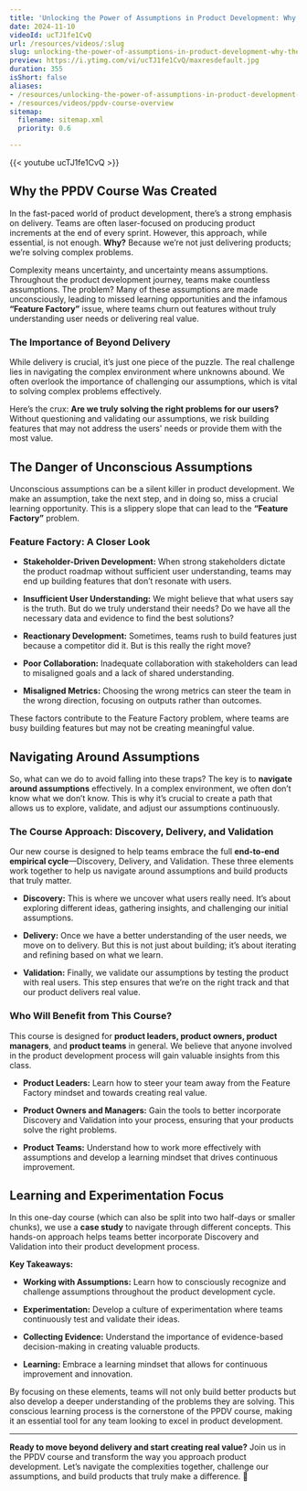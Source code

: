 ```yaml
---
title: 'Unlocking the Power of Assumptions in Product Development: Why the PPDV Course is a Game-Changer'
date: 2024-11-10
videoId: ucTJ1fe1CvQ
url: /resources/videos/:slug
slug: unlocking-the-power-of-assumptions-in-product-development-why-the-ppdv-course-is-a-game-changer
preview: https://i.ytimg.com/vi/ucTJ1fe1CvQ/maxresdefault.jpg
duration: 355
isShort: false
aliases:
- /resources/unlocking-the-power-of-assumptions-in-product-development-why-the-ppdv-course-is-a-game-changer
- /resources/videos/ppdv-course-overview
sitemap:
  filename: sitemap.xml
  priority: 0.6

---
```


{{< youtube ucTJ1fe1CvQ >}}

## **Why the PPDV Course Was Created**

In the fast-paced world of product development, there’s a strong emphasis on delivery. Teams are often laser-focused on producing product increments at the end of every sprint. However, this approach, while essential, is not enough. **Why?** Because we’re not just delivering products; we’re solving complex problems.

Complexity means uncertainty, and uncertainty means assumptions. Throughout the product development journey, teams make countless assumptions. The problem? Many of these assumptions are made unconsciously, leading to missed learning opportunities and the infamous **“Feature Factory”** issue, where teams churn out features without truly understanding user needs or delivering real value.

### **The Importance of Beyond Delivery**

While delivery is crucial, it’s just one piece of the puzzle. The real challenge lies in navigating the complex environment where unknowns abound. We often overlook the importance of challenging our assumptions, which is vital to solving complex problems effectively.

Here’s the crux: **Are we truly solving the right problems for our users?** Without questioning and validating our assumptions, we risk building features that may not address the users' needs or provide them with the most value.

## **The Danger of Unconscious Assumptions**

Unconscious assumptions can be a silent killer in product development. We make an assumption, take the next step, and in doing so, miss a crucial learning opportunity. This is a slippery slope that can lead to the **“Feature Factory”** problem.

### **Feature Factory: A Closer Look**

- **Stakeholder-Driven Development:** When strong stakeholders dictate the product roadmap without sufficient user understanding, teams may end up building features that don’t resonate with users.

- **Insufficient User Understanding:** We might believe that what users say is the truth. But do we truly understand their needs? Do we have all the necessary data and evidence to find the best solutions?

- **Reactionary Development:** Sometimes, teams rush to build features just because a competitor did it. But is this really the right move?

- **Poor Collaboration:** Inadequate collaboration with stakeholders can lead to misaligned goals and a lack of shared understanding.

- **Misaligned Metrics:** Choosing the wrong metrics can steer the team in the wrong direction, focusing on outputs rather than outcomes.

These factors contribute to the Feature Factory problem, where teams are busy building features but may not be creating meaningful value.

## **Navigating Around Assumptions**

So, what can we do to avoid falling into these traps? The key is to **navigate around assumptions** effectively. In a complex environment, we often don’t know what we don’t know. This is why it’s crucial to create a path that allows us to explore, validate, and adjust our assumptions continuously.

### **The Course Approach: Discovery, Delivery, and Validation**

Our new course is designed to help teams embrace the full **end-to-end empirical cycle**—Discovery, Delivery, and Validation. These three elements work together to help us navigate around assumptions and build products that truly matter.

- **Discovery:** This is where we uncover what users really need. It’s about exploring different ideas, gathering insights, and challenging our initial assumptions.

- **Delivery:** Once we have a better understanding of the user needs, we move on to delivery. But this is not just about building; it’s about iterating and refining based on what we learn.

- **Validation:** Finally, we validate our assumptions by testing the product with real users. This step ensures that we’re on the right track and that our product delivers real value.

### **Who Will Benefit from This Course?**

This course is designed for **product leaders, product owners, product managers**, and **product teams** in general. We believe that anyone involved in the product development process will gain valuable insights from this class.

- **Product Leaders:** Learn how to steer your team away from the Feature Factory mindset and towards creating real value.

- **Product Owners and Managers:** Gain the tools to better incorporate Discovery and Validation into your process, ensuring that your products solve the right problems.

- **Product Teams:** Understand how to work more effectively with assumptions and develop a learning mindset that drives continuous improvement.

## **Learning and Experimentation Focus**

In this one-day course (which can also be split into two half-days or smaller chunks), we use a **case study** to navigate through different concepts. This hands-on approach helps teams better incorporate Discovery and Validation into their product development process.

**Key Takeaways:**

- **Working with Assumptions:** Learn how to consciously recognize and challenge assumptions throughout the product development cycle.

- **Experimentation:** Develop a culture of experimentation where teams continuously test and validate their ideas.

- **Collecting Evidence:** Understand the importance of evidence-based decision-making in creating valuable products.

- **Learning:** Embrace a learning mindset that allows for continuous improvement and innovation.

By focusing on these elements, teams will not only build better products but also develop a deeper understanding of the problems they are solving. This conscious learning process is the cornerstone of the PPDV course, making it an essential tool for any team looking to excel in product development.

* * *

**Ready to move beyond delivery and start creating real value?** Join us in the PPDV course and transform the way you approach product development. Let’s navigate the complexities together, challenge our assumptions, and build products that truly make a difference. 🚀



